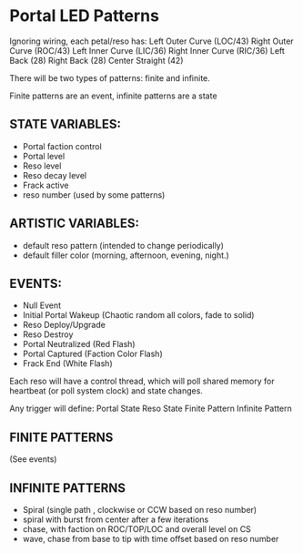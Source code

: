 # Portal LED Patterns

Ignoring wiring, each petal/reso has:
Left Outer Curve (LOC/43)
Right Outer Curve (ROC/43)
Left Inner Curve (LIC/36)
Right Inner Curve (RIC/36)
Left Back (28)
Right Back (28)
Center Straight (42)

There will be two types of patterns:  finite and infinite.

Finite patterns are an event, infinite patterns are a state

## STATE VARIABLES:
* Portal faction control
* Portal level
* Reso level
* Reso decay level
* Frack active
* reso number (used by some patterns)

## ARTISTIC VARIABLES:
* default reso pattern (intended to change periodically)
* default filler color (morning, afternoon, evening, night.)

## EVENTS:
* Null Event
* Initial Portal Wakeup (Chaotic random all colors, fade to solid)
* Reso Deploy/Upgrade
* Reso Destroy
* Portal Neutralized (Red Flash)
* Portal Captured (Faction Color Flash)
* Frack End (White Flash)

Each reso will have a control thread, which will poll shared memory for
heartbeat (or poll system clock) and state changes.

Any trigger will define:
Portal State
Reso State
Finite Pattern
Infinite Pattern


## FINITE PATTERNS

(See events)

## INFINITE PATTERNS

* Spiral (single path , clockwise or CCW based on reso number)
* spiral with burst from center after a few iterations
* chase, with faction on ROC/TOP/LOC and overall level on CS
* wave, chase from base to tip with time offset based on reso number

